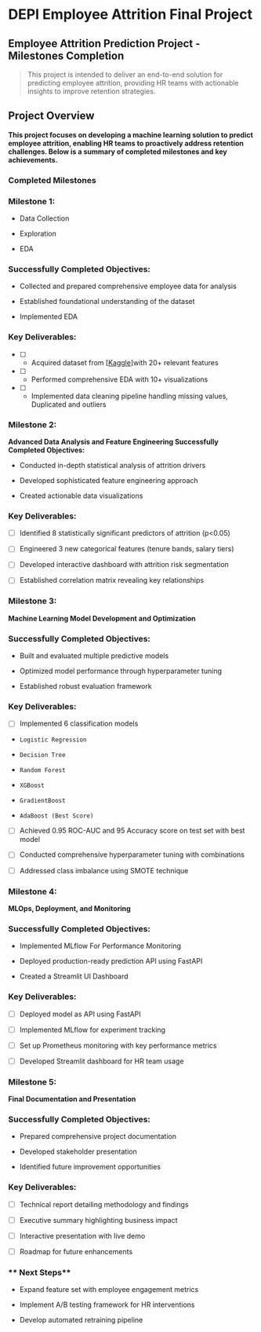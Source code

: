 # **DEPI Employee Attrition Final Project**

## Employee Attrition Prediction Project - Milestones Completion

> This project is intended to deliver an end-to-end solution for predicting employee attrition, providing HR teams with actionable insights to improve retention strategies.

## **Project Overview**
**This project focuses on developing a machine learning solution to predict employee attrition, enabling HR teams to proactively address retention challenges. Below is a summary of completed milestones and key achievements.**

### **Completed Milestones**
### **Milestone 1:** 

- Data Collection

-  Exploration

-  EDA

###  **Successfully Completed Objectives:**

- Collected and prepared comprehensive employee data for analysis
 
- Established foundational understanding of the dataset

- Implemented EDA 


### **Key Deliverables:**

- [ ] - Acquired dataset from [[Kaggle](https://www.kaggle.com/datasets/pavansubhasht/ibm-hr-analytics-attrition-dataset)]with 20+ relevant features

- [ ] - Performed comprehensive EDA with 10+ visualizations

- [ ] - Implemented data cleaning pipeline handling missing values, Duplicated and outliers

### **Milestone 2:** 
**Advanced Data Analysis and Feature Engineering
Successfully Completed Objectives:**

- Conducted in-depth statistical analysis of attrition drivers

- Developed sophisticated feature engineering approach

- Created actionable data visualizations
 

### **Key Deliverables:**

- [ ] Identified 8 statistically significant predictors of attrition (p<0.05)

- [ ] Engineered 3 new categorical features (tenure bands, salary tiers)

- [ ] Developed interactive dashboard with attrition risk segmentation

- [ ] Established correlation matrix revealing key relationships

### **Milestone 3:**
 **Machine Learning Model Development and Optimization**
###  **Successfully Completed Objectives:**

- Built and evaluated multiple predictive models

- Optimized model performance through hyperparameter tuning

- Established robust evaluation framework

### **Key Deliverables:**

- [ ] Implemented 6 classification models 

-     Logistic Regression

-     Decision Tree

-     Random Forest

-     XGBoost

-     GradientBoost

-     AdaBoost (Best Score)

    

- [ ] Achieved 0.95 ROC-AUC and 95 Accuracy score on test set with best model

- [ ] Conducted comprehensive hyperparameter tuning with combinations

- [ ] Addressed class imbalance using SMOTE technique

### **Milestone 4:**
 **MLOps, Deployment, and Monitoring**

###  **Successfully Completed Objectives:**

- Implemented MLflow For Performance Monitoring

- Deployed production-ready prediction API using FastAPI

- Created a Streamlit UI Dashboard

### **Key Deliverables:**

- [ ] Deployed model as API using FastAPI

- [ ] Implemented MLflow for experiment tracking

- [ ] Set up Prometheus monitoring with key performance metrics

- [ ] Developed Streamlit dashboard for HR team usage

### **Milestone 5:**
 **Final Documentation and Presentation**

### **Successfully Completed Objectives:**

- Prepared comprehensive project documentation

- Developed stakeholder presentation

- Identified future improvement opportunities

### **Key Deliverables:**

- [ ] Technical report detailing methodology and findings

- [ ] Executive summary highlighting business impact

- [ ]  Interactive presentation with live demo

- [ ]  Roadmap for future enhancements

### ** Next Steps**

- Expand feature set with employee engagement metrics

- Implement A/B testing framework for HR interventions

- Develop automated retraining pipeline
